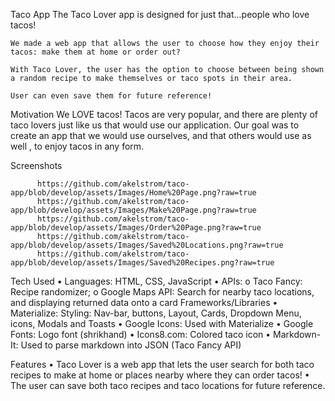Taco App
    The Taco Lover app is designed for just that...people who love tacos! 

    We made a web app that allows the user to choose how they enjoy their tacos: make them at home or order out? 

    With Taco Lover, the user has the option to choose between being shown a random recipe to make themselves or taco spots in their area.

    User can even save them for future reference! 	

Motivation
    We LOVE tacos! Tacos are very popular, and there are plenty of taco lovers just like us that would use our application. Our goal was to create an app that we would use ourselves, and that others would use as well	, to enjoy tacos in any form.

Screenshots

	      https://github.com/akelstrom/taco-app/blob/develop/assets/Images/Home%20Page.png?raw=true
	      https://github.com/akelstrom/taco-app/blob/develop/assets/Images/Make%20Page.png?raw=true
	      https://github.com/akelstrom/taco-app/blob/develop/assets/Images/Order%20Page.png?raw=true
	      https://github.com/akelstrom/taco-app/blob/develop/assets/Images/Saved%20Locations.png?raw=true
	      https://github.com/akelstrom/taco-app/blob/develop/assets/Images/Saved%20Recipes.png?raw=true
Tech Used
    •	Languages: HTML, CSS, JavaScript
    •	APIs: 
        o	Taco Fancy: Recipe randomizer;
        o	Google Maps API: Search for nearby taco locations, and displaying returned data onto a card
Frameworks/Libraries
    •	Materialize: Styling: Nav-bar, buttons, Layout, Cards, Dropdown Menu, icons, Modals and Toasts 
    •	Google Icons: Used with Materialize
    •	Google Fonts: Logo font (shrikhand)
    •	Icons8.com: Colored taco icon
    •	Markdown-It: Used to parse markdown into JSON (Taco Fancy API)

Features
    •	Taco Lover is a web app that lets the user search for both taco recipes to make at home or places nearby where   they can order tacos!
    •	The user can save both taco recipes and taco locations for future reference.

